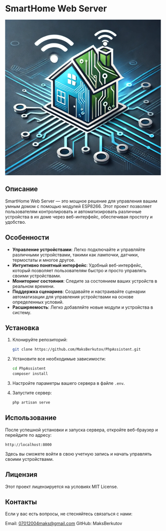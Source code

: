 # SmartHome Web Server

![Smart Home](https://github.com/MaksBerkutov/PhpAssistent/blob/main/git-files/image/logo.png)  <!-- Замените на URL изображения -->

## Описание

SmartHome Web Server — это мощное решение для управления вашим умным домом с помощью модулей ESP8266. Этот проект позволяет пользователям контролировать и автоматизировать различные устройства в их доме через веб-интерфейс, обеспечивая простоту и удобство.

## Особенности

- **Управление устройствами**: Легко подключайте и управляйте различными устройствами, такими как лампочки, датчики, термостаты и многое другое.
- **Интуитивно понятный интерфейс**: Удобный веб-интерфейс, который позволяет пользователям быстро и просто управлять своими устройствами.
- **Мониторинг состояния**: Следите за состоянием ваших устройств в реальном времени.
- **Поддержка сценариев**: Создавайте и настраивайте сценарии автоматизации для управления устройствами на основе определенных условий.
- **Расширяемость**: Легко добавляйте новые модули и устройства в систему.

## Установка

1. Клонируйте репозиторий:

    ```bash
    git clone https://github.com/MaksBerkutov/PhpAssistent.git
    ```

2. Установите все необходимые зависимости:

    ```bash
    cd PhpAssistent
    composer install
    ```

3. Настройте параметры вашего сервера в файле `.env`.

4. Запустите сервер:

    ```bash
    php artisan serve
    ```

## Использование

После успешной установки и запуска сервера, откройте веб-браузер и перейдите по адресу:

```
http://localhost:8000
```

Здесь вы сможете войти в свою учетную запись и начать управлять своими устройствами.

## Лицензия

Этот проект лицензируется на условиях MIT License. 

## Контакты

Если у вас есть вопросы, не стесняйтесь связаться с нами:

Email: 07012004maks@gmail.com
GitHub: MaksBerkutov
